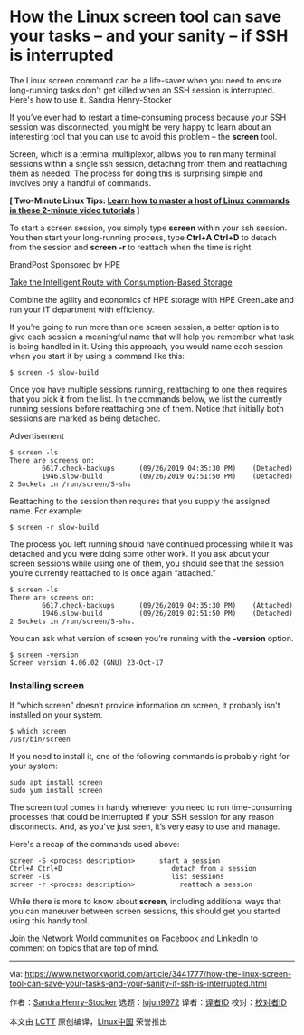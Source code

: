 [#]: collector: (lujun9972)
[#]: translator: ( )
[#]: reviewer: ( )
[#]: publisher: ( )
[#]: url: ( )
[#]: subject: (How the Linux screen tool can save your tasks – and your sanity – if SSH is interrupted)
[#]: via: (https://www.networkworld.com/article/3441777/how-the-linux-screen-tool-can-save-your-tasks-and-your-sanity-if-ssh-is-interrupted.html)
[#]: author: (Sandra Henry-Stocker https://www.networkworld.com/author/Sandra-Henry_Stocker/)

How the Linux screen tool can save your tasks – and your sanity – if SSH is interrupted
======
The Linux screen command can be a life-saver when you need to ensure long-running tasks don't get killed when an SSH session is interrupted. Here's how to use it.
Sandra Henry-Stocker

If you’ve ever had to restart a time-consuming process because your SSH session was disconnected, you might be very happy to learn about an interesting tool that you can use to avoid this problem – the **screen** tool.

Screen, which is a terminal multiplexor, allows you to run many terminal sessions within a single ssh session, detaching from them and reattaching them as needed. The process for doing this is surprising simple and involves only a handful of commands.

**[ Two-Minute Linux Tips: [Learn how to master a host of Linux commands in these 2-minute video tutorials][1] ]**

To start a screen session, you simply type **screen** within your ssh session. You then start your long-running process, type **Ctrl+A Ctrl+D** to detach from the session and **screen -r** to reattach when the time is right.

[][2]

BrandPost Sponsored by HPE

[Take the Intelligent Route with Consumption-Based Storage][2]

Combine the agility and economics of HPE storage with HPE GreenLake and run your IT department with efficiency.

If you’re going to run more than one screen session, a better option is to give each session a meaningful name that will help you remember what task is being handled in it. Using this approach, you would name each session when you start it by using a command like this:

```
$ screen -S slow-build
```

Once you have multiple sessions running, reattaching to one then requires that you pick it from the list. In the commands below, we list the currently running sessions before reattaching one of them. Notice that initially both sessions are marked as being detached.

Advertisement

```
$ screen -ls
There are screens on:
        6617.check-backups      (09/26/2019 04:35:30 PM)    (Detached)
        1946.slow-build         (09/26/2019 02:51:50 PM)    (Detached)
2 Sockets in /run/screen/S-shs
```

Reattaching to the session then requires that you supply the assigned name. For example:

```
$ screen -r slow-build
```

The process you left running should have continued processing while it was detached and you were doing some other work. If you ask about your screen sessions while using one of them, you should see that the session you’re currently reattached to is once again “attached.”

```
$ screen -ls
There are screens on:
        6617.check-backups      (09/26/2019 04:35:30 PM)    (Attached)
        1946.slow-build         (09/26/2019 02:51:50 PM)    (Detached)
2 Sockets in /run/screen/S-shs.
```

You can ask what version of screen you’re running with the **-version** option.

```
$ screen -version
Screen version 4.06.02 (GNU) 23-Oct-17
```

### Installing screen

If “which screen” doesn’t provide information on screen, it probably isn't installed on your system.

```
$ which screen
/usr/bin/screen
```

If you need to install it, one of the following commands is probably right for your system:

```
sudo apt install screen
sudo yum install screen
```

The screen tool comes in handy whenever you need to run time-consuming processes that could be interrupted if your SSH session for any reason disconnects. And, as you've just seen, it’s very easy to use and manage.

Here's a recap of the commands used above:

```
screen -S <process description>      start a session
Ctrl+A Ctrl+D                           detach from a session
screen -ls                              list sessions
screen -r <process description>           reattach a session
```

While there is more to know about **screen**, including additional ways that you can maneuver between screen sessions, this should get you started using this handy tool.

Join the Network World communities on [Facebook][3] and [LinkedIn][4] to comment on topics that are top of mind.

--------------------------------------------------------------------------------

via: https://www.networkworld.com/article/3441777/how-the-linux-screen-tool-can-save-your-tasks-and-your-sanity-if-ssh-is-interrupted.html

作者：[Sandra Henry-Stocker][a]
选题：[lujun9972][b]
译者：[译者ID](https://github.com/译者ID)
校对：[校对者ID](https://github.com/校对者ID)

本文由 [LCTT](https://github.com/LCTT/TranslateProject) 原创编译，[Linux中国](https://linux.cn/) 荣誉推出

[a]: https://www.networkworld.com/author/Sandra-Henry_Stocker/
[b]: https://github.com/lujun9972
[1]: https://www.youtube.com/playlist?list=PL7D2RMSmRO9J8OTpjFECi8DJiTQdd4hua
[2]: https://www.networkworld.com/article/3440100/take-the-intelligent-route-with-consumption-based-storage.html?utm_source=IDG&utm_medium=promotions&utm_campaign=HPE20773&utm_content=sidebar ( Take the Intelligent Route with Consumption-Based Storage)
[3]: https://www.facebook.com/NetworkWorld/
[4]: https://www.linkedin.com/company/network-world
